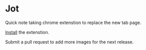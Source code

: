 Jot
===
Quick note taking chrome extenstion to replace the new tab page.

[Install]() the extenstion.

Submit a pull request to add more images for the next release.


